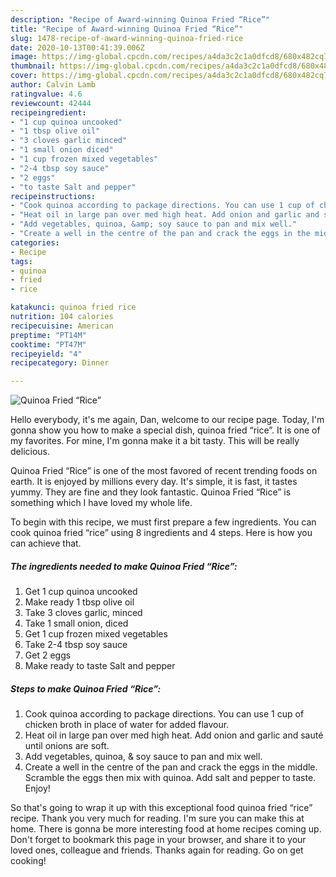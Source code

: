 ```yaml
---
description: "Recipe of Award-winning Quinoa Fried “Rice”"
title: "Recipe of Award-winning Quinoa Fried “Rice”"
slug: 1478-recipe-of-award-winning-quinoa-fried-rice
date: 2020-10-13T00:41:39.006Z
image: https://img-global.cpcdn.com/recipes/a4da3c2c1a0dfcd8/680x482cq70/quinoa-fried-rice-recipe-main-photo.jpg
thumbnail: https://img-global.cpcdn.com/recipes/a4da3c2c1a0dfcd8/680x482cq70/quinoa-fried-rice-recipe-main-photo.jpg
cover: https://img-global.cpcdn.com/recipes/a4da3c2c1a0dfcd8/680x482cq70/quinoa-fried-rice-recipe-main-photo.jpg
author: Calvin Lamb
ratingvalue: 4.6
reviewcount: 42444
recipeingredient:
- "1 cup quinoa uncooked"
- "1 tbsp olive oil"
- "3 cloves garlic minced"
- "1 small onion diced"
- "1 cup frozen mixed vegetables"
- "2-4 tbsp soy sauce"
- "2 eggs"
- "to taste Salt and pepper"
recipeinstructions:
- "Cook quinoa according to package directions. You can use 1 cup of chicken broth in place of water for added flavour."
- "Heat oil in large pan over med high heat. Add onion and garlic and sauté until onions are soft."
- "Add vegetables, quinoa, &amp; soy sauce to pan and mix well."
- "Create a well in the centre of the pan and crack the eggs in the middle. Scramble the eggs then mix with quinoa. Add salt and pepper to taste. Enjoy!"
categories:
- Recipe
tags:
- quinoa
- fried
- rice

katakunci: quinoa fried rice 
nutrition: 104 calories
recipecuisine: American
preptime: "PT14M"
cooktime: "PT47M"
recipeyield: "4"
recipecategory: Dinner

---
```



![Quinoa Fried “Rice”](https://img-global.cpcdn.com/recipes/a4da3c2c1a0dfcd8/680x482cq70/quinoa-fried-rice-recipe-main-photo.jpg)

Hello everybody, it's me again, Dan, welcome to our recipe page. Today, I'm gonna show you how to make a special dish, quinoa fried “rice”. It is one of my favorites. For mine, I'm gonna make it a bit tasty. This will be really delicious.

Quinoa Fried “Rice” is one of the most favored of recent trending foods on earth. It is enjoyed by millions every day. It's simple, it is fast, it tastes yummy. They are fine and they look fantastic. Quinoa Fried “Rice” is something which I have loved my whole life.




To begin with this recipe, we must first prepare a few ingredients. You can cook quinoa fried “rice” using 8 ingredients and 4 steps. Here is how you can achieve that.

<!--inarticleads1-->

##### The ingredients needed to make Quinoa Fried “Rice”:

1. Get 1 cup quinoa uncooked
1. Make ready 1 tbsp olive oil
1. Take 3 cloves garlic, minced
1. Take 1 small onion, diced
1. Get 1 cup frozen mixed vegetables
1. Take 2-4 tbsp soy sauce
1. Get 2 eggs
1. Make ready to taste Salt and pepper




<!--inarticleads2-->

##### Steps to make Quinoa Fried “Rice”:

1. Cook quinoa according to package directions. You can use 1 cup of chicken broth in place of water for added flavour.
1. Heat oil in large pan over med high heat. Add onion and garlic and sauté until onions are soft.
1. Add vegetables, quinoa, &amp; soy sauce to pan and mix well.
1. Create a well in the centre of the pan and crack the eggs in the middle. Scramble the eggs then mix with quinoa. Add salt and pepper to taste. Enjoy!




So that's going to wrap it up with this exceptional food quinoa fried “rice” recipe. Thank you very much for reading. I'm sure you can make this at home. There is gonna be more interesting food at home recipes coming up. Don't forget to bookmark this page in your browser, and share it to your loved ones, colleague and friends. Thanks again for reading. Go on get cooking!

